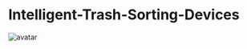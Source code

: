 # Intelligent-Trash-Sorting-Devices
![avatar](https://github.com/Digitalguy-Alan/Intelligent-Trash-Sorting-Devices/blob/master/IMG_2858.jpg)
